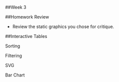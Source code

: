 ##Week 3


##Homework Review

* Review the static graphics you chose for critique.

##Interactive Tables





Sorting

Filtering

SVG

Bar Chart



